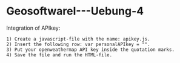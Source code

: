 # GeosoftwareI---Uebung-4

Integration of APIkey:

    1) Create a javascript-file with the name: apikey.js.
    2) Insert the following row: var personalAPIkey = "".
    3) Put your openweathermap API key inside the quotation marks.
    4) Save the file and run the HTML-file.

